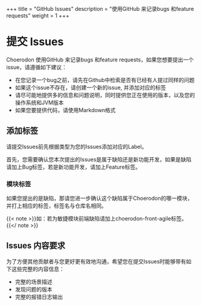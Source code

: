 +++
title = "GitHub Issues"
description = "使用GitHub 来记录bugs 和feature requests"
weight = 1
+++

# 提交 Issues

Choerodon 使用GitHub 来记录bugs 和feature requests，如果您想要提出一个issue，请遵循如下建议：

* 在您记录一个bug之前，请先在Github中检索是否有已经有人提过同样的问题
* 如果这个issue不存在，请创建一个新的issue, 并添加对应的标签
* 请尽可能地提供多的信息和问题说明，同时提供您正在使用的版本，以及您的操作系统和JVM版本
* 如果您要提供代码，请使用Markdown格式


## 添加标签

请提交Issues前先根据类型为您的Issues添加对应的Label。

首先，您需要确认您本次提出的Issues是属于缺陷还是新功能开发，如果是缺陷请加上Bug标签，若是新功能开发，请加上Feature标签。

### 模块标签

如果您提出的是缺陷，那请您进一步确认这个缺陷属于Choerodon的哪一模块，并打上相应的标签，标签名与仓库名相同。

{{< note >}}如：若为敏捷模块前端缺陷请加上choerodon-front-agile标签。{{</ note >}}

## Issues 内容要求

为了方便其他贡献者与您更好更有效地沟通，希望您在提交Issues时能够带有如下这些完整的内容信息：

- 完整的场景描述
- 发现问题的版本
- 完整的报错日志输出

